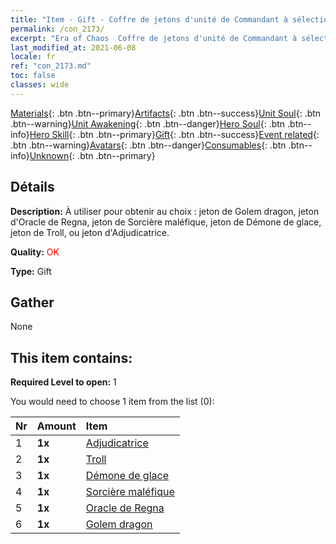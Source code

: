 ```yaml
---
title: "Item - Gift - Coffre de jetons d'unité de Commandant à sélectionner"
permalink: /con_2173/
excerpt: "Era of Chaos  Coffre de jetons d'unité de Commandant à sélectionner"
last_modified_at: 2021-06-08
locale: fr
ref: "con_2173.md"
toc: false
classes: wide
---
```

 [Materials](/ItemsFR/){: .btn .btn--primary}[Artifacts](/ItemsFR/Artifacts/){: .btn .btn--success}[Unit Soul](/ItemsFR/UnitSoul/){: .btn .btn--warning}[Unit Awakening](/ItemsFR/UnitAwakening/){: .btn .btn--danger}[Hero Soul](/ItemsFR/HeroSoul/){: .btn .btn--info}[Hero Skill](/ItemsFR/HeroSkill/){: .btn .btn--primary}[Gift](/ItemsFR/Gift/){: .btn .btn--success}[Event related](/ItemsFR/Events/){: .btn .btn--warning}[Avatars](/ItemsFR/Avatars/){: .btn .btn--danger}[Consumables](/ItemsFR/Consumables/){: .btn .btn--info}[Unknown](/ItemsFR/Unknown/){: .btn .btn--primary}

## Détails
 **Description:** À utiliser pour obtenir au choix : jeton de Golem dragon, jeton d'Oracle de Regna, jeton de Sorcière maléfique, jeton de Démone de glace, jeton de Troll, ou jeton d'Adjudicatrice.

 **Quality:** <span style="color: #FF0000">OK</span>

 **Type:** Gift

## Gather

  None

## This item contains:

 **Required Level to open:** 1

 You would need to choose 1 item from the list (0):

  | Nr | Amount |     Item    |
  |:---|:-------|:------------|
  | 1 |  **1x** | [Adjudicatrice](/ItemsFR/unt_198/) |  | 
  | 2 |  **1x** | [Troll](/ItemsFR/unt_225/) |  | 
  | 3 |  **1x** | [Démone de glace](/ItemsFR/unt_269/) |  | 
  | 4 |  **1x** | [Sorcière maléfique](/ItemsFR/unt_252/) |  | 
  | 5 |  **1x** | [Oracle de Regna](/ItemsFR/unt_279/) |  | 
  | 6 |  **1x** | [Golem dragon](/ItemsFR/unt_243/) |  | 
